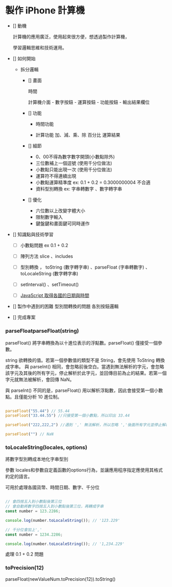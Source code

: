 # 製作 iPhone 計算機

- [] 動機
     
     計算機的應用廣泛，使用起來很方便，想透過製作計算機，

     學習邏輯思維和技術運用。
     

- [] 如何開始

   - 拆分邏輯

       - [] 畫面
           
           時間 

           計算機介面
             - 數字按鈕
             - 運算按鈕
             - 功能按鈕
             - 輸出結果欄位

       
         
        - [] 功能
              
           - 時間功能
  
           - 計算功能
             加、減、乘、除
             百分比
             運算結果
     
        - [] 細節
           - 0、00不得為數字數字開頭(小數點除外) 
           - 三位數補上一個逗號 (使用千分位做法)
           - 小數點只能出現一次 (使用千分位做法)
           - 運算符不得連續出現
           - 小數點運算精準度 ex: 0.1 + 0.2 = 0.3000000004 不合適
           - 資料型別轉換 ex: 字串轉數字 、數字轉字串

        - [] 優化
           - 六位數以上改變字體大小
           - 限制數字輸入
           - 鍵盤鍵和畫面鍵可同時運作

 


- [] 知識點與技術學習
     -[ ] 小數點問題 ex 0.1 + 0.2
     -[ ] 陣列方法 slice 、includes
     -[ ] 型別轉換 ， toString (數字轉字串) 、parseFloat  (字串轉數字) 、  toLocaleString (數字轉字串)
     -[ ] setInterval() 、setTimeout()
     -[ ] [JavaScript 取得各國的日期與時間](https://w3c.hexschool.com/blog/e69d8619)

        
- [] 製作中遇到的困難
     型別間轉換的問題
     各別按鈕邏輯
      
- []  完成專案




### parseFloatparseFloat(string)

parseFloat() 將字串轉換為以十進位表示的浮點數。parseFloat() 僅接受一個參數。

string
欲轉換的值。若第一個參數值的類型不是 String，會先使用 ToString 轉換成字串。
與 parseInt() 相同，會忽略前後空白。當遇到無法解析的字元，會忽略該字元及其後的所有字元，停止解析於此字元，並回傳目前為止的結果。若第一個字元就無法被解析，會回傳 NaN。

與 parseInt() 不同的是，parseFloat() 用以解析浮點數，因此會接受第一個小數點。且僅能分析 10 進位制。

```javaScript

parseFloat("55.44") // 55.44
parseFloat("33.44.55") //只接受第一個小數點，所以印出 33.44 

parseFloat("222,222,2") //遇到 ',' 無法解析，所以忽略 ','後面所有字元並停止解析，回傳 222

parseFloat("") // NaN

```



### toLocaleString(locales, options)

將數字型別轉成本地化字串型別

參數
locales和參數自定義函數的options行為，並讓應用程序指定應使用其格式約定的語言。

可用於處理各國貨幣、時間日期、數字、千分位

```javaScript

// 會四捨五入到小數點後第三位
// 會自動將數字四捨五入到小數點後第三位，再轉成字串
const number = 123.2286;

console.log(number.toLocaleString()); // '123.229'

// 千分位會加上','
const number = 1234.2286;

console.log(number.toLocaleString()); // '1,234.229'

```

處理 0.1 + 0.2 問題
### toPrecision(12)

parseFloat(newValueNum.toPrecision(12)).toString()